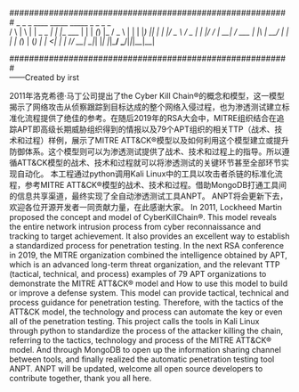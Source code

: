 #########################################################
    _    _   _ ____ _____   _____           _ _    _ _   
   / \  | \ | |  _ \_   _| |_   _|__   ___ | | | _(_) |_ 
  / _ \ |  \| | |_) || |     | |/ _ \ / _ \| | |/ / | __|
 / ___ \| |\  |  __/ | |     | | (_) | (_) | |   <| | |_ 
/_/   \_\_| \_|_|    |_|     |_|\___/ \___/|_|_|\_\_|\__|
                                                         
#########################################################                                                        
                                         ——Created by irst

2011年洛克希德·马丁公司提出了the Cyber Kill Chain®的概念和模型，这一模型揭示了网络攻击从侦察跟踪到目标达成的整个网络入侵过程，也为渗透测试建立标准化流程提供了绝佳的参考。在随后2019年的RSA大会中，MITRE组织结合在追踪APT即高级长期威胁组织得到的情报以及79个APT组织的相关TTP（战术、技术和过程）样例，展示了MITRE ATT&CK®模型以及如何利用这个模型建立或提升防御体系。这个模型则可以为渗透测试提供了战术、技术和过程上的指导。所以遵循ATT&CK模型的战术、技术和过程就可以将渗透测试的关键环节甚至全部环节实现自动化。
本工程通过python调用Kali Linux中的工具以攻击者杀链的标准化流程，参考MITRE ATT&CK®模型的战术、技术和过程。借助MongoDB打通工具间的信息共享渠道，最终实现了全自动渗透测试工具ANPT。
ANPT将会更新下去，欢迎各位开源开发者一同贡献力量，在此感谢大家。
In 2011, Lockheed Martin proposed the concept and model of Cyber ​​KillChain®. This model reveals the entire network intrusion process from cyber reconnaissance and tracking to target achievement. It also provides an excellent way to establish a standardized process for penetration testing. In the next RSA conference in 2019, the MITRE organization combined the intelligence obtained by APT, which is an advanced long-term threat organization, and the relevant TTP (tactical, technical, and process) examples of 79 APT organizations to demonstrate the MITRE ATT&CK® model and How to use this model to build or improve a defense system. This model can provide tactical, technical and process guidance for penetration testing. Therefore, with the tactics of the ATT&CK model, the technology and process can automate the key or even all of the penetration testing.
This project calls the tools in Kali Linux through python to standardize the process of the attacker killing the chain, referring to the tactics, technology and process of the MITRE ATT&CK® model. And through MongoDB to open up the information sharing channel between tools, and finally realized the automatic penetration testing tool ANPT.
ANPT will be updated, welcome all open source developers to contribute together, thank you all here.
